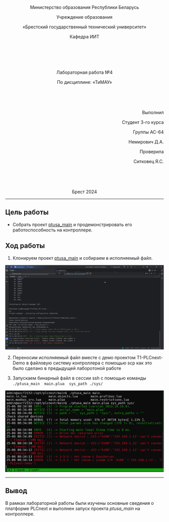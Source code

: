 <p align="center">Министерство образования Республики Беларусь</p>
<p align="center">Учреждение образования</p>
<p align="center">«Брестский государственный технический университет»</p>       
<p align="center">Кафедра ИИТ</p>
<br><br><br><br>
<p align="center">Лабораторная работа №4</p>
<p align="center">По дисциплине: «ТиМАУ»</p>
<br><br><br>
<p align="right">Выполнил</p>
<p align="right">Студент 3-го курса</p>
<p align="right">Группы АС-64</p>
<p align="right">Немирович Д.А.</p>
<p align="right">Проверила</p>
<p align="right">Ситковец Я.С.</p>
<br><br><br>
<p align="center">Брест 2024</p>

---

## Цель работы

- Собрать проект [ptusa_main](https://github.com/savushkin-r-d/ptusa_main) и продемонстрировать его работоспособность на контроллере.

## Ход работы

1. Клонируем проект [ptusa_main](https://github.com/savushkin-r-d/ptusa_main) и собираем в исполняемый файл.

![](./img/1.png)

2. Переносим исполняемый файл вместе с демо проектом T1-PLCnext-Demo в файловую систему контроллера с помощью scp как это было сделано в предыдущей лаборотоной работе

3. Запускаем бинарный файл в сессии ssh с помощью команды ```./ptusa_main  main.plua  sys_path ./sys/```

![](./img/2.png)

---

## Вывод

В рамках лабораторной работы были изучены основные сведения о платформе PLCnext и выполнен запуск проекта *ptusa_main* на контроллере.